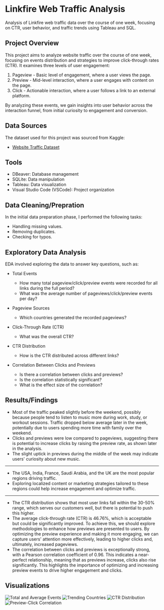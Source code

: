 # Linkfire Web Traffic Analysis
Analysis of Linkfire web traffic data over the course of one week, focusing on CTR, user behavior, and traffic trends using Tableau and SQL.

## Project Overview
This project aims to analyze website traffic over the course of one week, focusing on events distribution and strategies to improve click-through rates (CTR). It examines three levels of user engagement:
1. Pageview - Basic level of engagement, where a user views the page.
2. Preview - Mid-level interaction, where a user engages with content on the page.
3. Click - Actionable interaction, where a user follows a link to an external platform.
   
By analyzing these events, we gain insights into user behavior across the interaction funnel, from initial curiosity to engagement and conversion.

## Data Sources
The dataset used for this project was sourced from Kaggle:
- [Website Traffic Dataset](https://www.kaggle.com/datasets/harshalpanchal/website-traffic)

## Tools
- DBeaver: Database management
- SQLite: Data manipulation
- Tableau: Data visualization
- Visual Studio Code (VSCode): Project organization

## Data Cleaning/Prepration
In the initial data preparation phase, I performed the following tasks:
- Handling missing values.
- Removing duplicates.
- Checking for typos.

## Exploratory Data Analysis
EDA involved exploring the data to answer key questions, such as:
- Total Events
   - How many total pageview/click/preview events were recorded for all links during the full period?
   - What was the average number of pageviews/click/preview events per day?

- Pageview Sources
   - Which countries generated the recorded pageviews?

- Click-Through Rate (CTR)
   - What was the overall CTR?

- CTR Distribution
  - How is the CTR distributed across different links?

- Correlation Between Clicks and Previews
   - Is there a correlation between clicks and previews?
   - Is the correlation statistically significant?
   - What is the effect size of the correlation?

## Results/Findings
- Most of the traffic peaked slightly before the weekend, possibly because people tend to listen to music more during work, study, or workout sessions. Traffic dropped below average later in the week, potentially due to users spending more time with family over the weekend.
- Clicks and previews were low compared to pageviews, suggesting there is potential to increase clicks by raising the preview rate, as shown later in the analysis.
- The slight uptick in previews during the middle of the week may indicate users' curiosity about new music. 
---
- The USA, India, France, Saudi Arabia, and the UK are the most popular regions driving traffic.
- Exploring localized content or marketing strategies tailored to these regions could help increase engagement and optimize traffic. 
---
- The CTR distribution shows that most user links fall within the 30-50% range, which serves our customers well, but there is potential to push this higher.
- The average click-through rate (CTR) is 46.76%, which is acceptable but could be significantly improved. To achieve this, we should explore methodologies to enhance how previews are presented to users. By optimizing the preview experience and making it more engaging, we can capture users' attention more effectively, leading to higher clicks and, ultimately, increased pageviews.
- The correlation between clicks and previews is exceptionally strong, with a Pearson correlation coefficient of 0.96. This indicates a near-perfect relationship, meaning that as previews increase, clicks also rise significantly. This highlights the importance of optimizing and increasing preview events to drive higher engagement and clicks.


## Visualizations
![Total and Average Events](https://github.com/user-attachments/assets/03a73671-2b3f-43bf-822b-9c43b4a51ea4)
![Trending Countries](https://github.com/user-attachments/assets/90090e21-411a-4169-a2d5-0e847d25590c)
![CTR Distribution](https://github.com/user-attachments/assets/3a9db8be-3b7a-4aac-9e72-c864706f5790)
![Preview-Click Correlation](https://github.com/user-attachments/assets/b84e0542-9fed-4a6c-acbd-df8207f34825)






